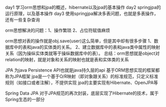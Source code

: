 day1
学习orm思想和jpa的概述，hibernate以及jpa的基本操作
day2
springjpa的运行原理，以及基本操作
day3
使用springjpa解决多表问题，也就是多表操作，还有一些复杂查询



orm思想解决的问题：1、操作繁琐   2、占位符赋值麻烦

orm思想对表的操作就是obj.save(user)这么简单，但是其中却有很多步骤
1、数据库中的表和java的实体类的关系。
2、建立数据库中的表和java类中属性的映射关系（因为操纵实体类就等于操纵数据库中的表）。
总结：orm思想就是object对relation的映射，就是对象和关系的映射也就是表和实体类的关系

JPA
为java Persistence API也就是java持久层的api
基于ORM思想实现的框架都称为JPA框架
jpa是一个基于O/R映射（即对象跟关系）的标准规范，只定义标准规则（如接口或者注解），不提供实现
jpa的主要实现有Hibernate、OpenJPA等

Spring Data JPA
对于JPA规范的再次封装，底层实现了Hibernate的技术，属于Spring生态的一部分


